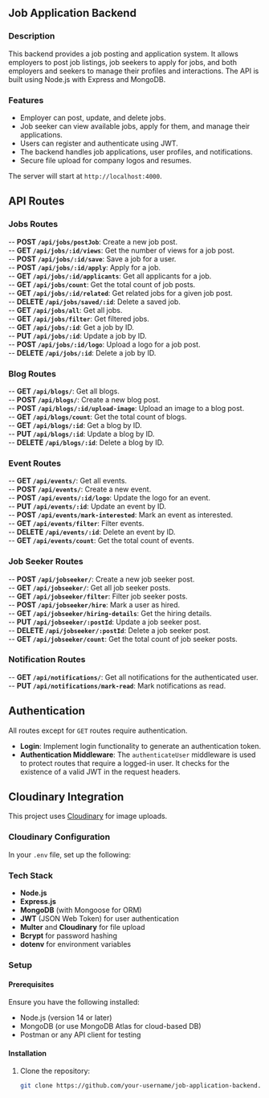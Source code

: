 ## Job Application Backend

### Description
This backend provides a job posting and application system. It allows employers to post job listings, job seekers to apply for jobs, and both employers and seekers to manage their profiles and interactions. The API is built using Node.js with Express and MongoDB.

### Features
- Employer can post, update, and delete jobs.
- Job seeker can view available jobs, apply for them, and manage their applications.
- Users can register and authenticate using JWT.
- The backend handles job applications, user profiles, and notifications.
- Secure file upload for company logos and resumes.


The server will start at `http://localhost:4000`.

## API Routes

### Jobs Routes
-- **POST `/api/jobs/postJob`**: Create a new job post.  
-- **GET `/api/jobs/:id/views`**: Get the number of views for a job post.  
-- **POST `/api/jobs/:id/save`**: Save a job for a user.  
-- **POST `/api/jobs/:id/apply`**: Apply for a job.  
-- **GET `/api/jobs/:id/applicants`**: Get all applicants for a job.  
-- **GET `/api/jobs/count`**: Get the total count of job posts.  
-- **GET `/api/jobs/:id/related`**: Get related jobs for a given job post.  
-- **DELETE `/api/jobs/saved/:id`**: Delete a saved job.  
-- **GET `/api/jobs/all`**: Get all jobs.  
-- **GET `/api/jobs/filter`**: Get filtered jobs.  
-- **GET `/api/jobs/:id`**: Get a job by ID.  
-- **PUT `/api/jobs/:id`**: Update a job by ID.  
-- **POST `/api/jobs/:id/logo`**: Upload a logo for a job post.  
-- **DELETE `/api/jobs/:id`**: Delete a job by ID.  

### Blog Routes
-- **GET `/api/blogs/`**: Get all blogs.  
-- **POST `/api/blogs/`**: Create a new blog post.  
-- **POST `/api/blogs/:id/upload-image`**: Upload an image to a blog post.  
-- **GET `/api/blogs/count`**: Get the total count of blogs.  
-- **GET `/api/blogs/:id`**: Get a blog by ID.  
-- **PUT `/api/blogs/:id`**: Update a blog by ID.  
-- **DELETE `/api/blogs/:id`**: Delete a blog by ID.  

### Event Routes
-- **GET `/api/events/`**: Get all events.  
-- **POST `/api/events/`**: Create a new event.  
-- **POST `/api/events/:id/logo`**: Update the logo for an event.  
-- **PUT `/api/events/:id`**: Update an event by ID.  
-- **POST `/api/events/mark-interested`**: Mark an event as interested.  
-- **GET `/api/events/filter`**: Filter events.  
-- **DELETE `/api/events/:id`**: Delete an event by ID.  
-- **GET `/api/events/count`**: Get the total count of events.  

### Job Seeker Routes
-- **POST `/api/jobseeker/`**: Create a new job seeker post.  
-- **GET `/api/jobseeker/`**: Get all job seeker posts.  
-- **GET `/api/jobseeker/filter`**: Filter job seeker posts.  
-- **POST `/api/jobseeker/hire`**: Mark a user as hired.  
-- **GET `/api/jobseeker/hiring-details`**: Get the hiring details.  
-- **PUT `/api/jobseeker/:postId`**: Update a job seeker post.  
-- **DELETE `/api/jobseeker/:postId`**: Delete a job seeker post.  
-- **GET `/api/jobseeker/count`**: Get the total count of job seeker posts.  

### Notification Routes
-- **GET `/api/notifications/`**: Get all notifications for the authenticated user.  
-- **PUT `/api/notifications/mark-read`**: Mark notifications as read.  

## Authentication

All routes except for `GET` routes require authentication.  
- **Login**: Implement login functionality to generate an authentication token.  
- **Authentication Middleware**: The `authenticateUser` middleware is used to protect routes that require a logged-in user. It checks for the existence of a valid JWT in the request headers.

## Cloudinary Integration

This project uses [Cloudinary](https://cloudinary.com/) for image uploads.

### Cloudinary Configuration

In your `.env` file, set up the following:


### Tech Stack
- **Node.js**
- **Express.js**
- **MongoDB** (with Mongoose for ORM)
- **JWT** (JSON Web Token) for user authentication
- **Multer** and **Cloudinary** for file upload
- **Bcrypt** for password hashing
- **dotenv** for environment variables

### Setup

#### Prerequisites
Ensure you have the following installed:
- Node.js (version 14 or later)
- MongoDB (or use MongoDB Atlas for cloud-based DB)
- Postman or any API client for testing

#### Installation

1. Clone the repository:
   ```bash
   git clone https://github.com/your-username/job-application-backend.git
